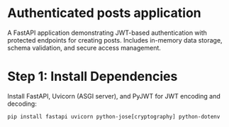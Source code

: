 # Authenticated posts application
A FastAPI application demonstrating JWT-based authentication with protected endpoints for creating posts. Includes in-memory data storage, schema validation, and secure access management.


# Step 1: Install Dependencies

Install FastAPI, Uvicorn (ASGI server), and PyJWT for JWT encoding and decoding:
```shell
pip install fastapi uvicorn python-jose[cryptography] python-dotenv
```
